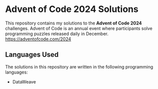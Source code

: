 # Advent of Code 2024 Solutions

This repository contains my solutions to the **Advent of Code 2024** challenges. Advent of Code is an annual event where participants solve programming puzzles released daily in December.
https://adventofcode.com/2024

## Languages Used

The solutions in this repository are written in the following programming languages:

- DataWeave
